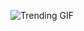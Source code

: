 
<!-- GIF_SECTION -->
![Trending GIF](https://media0.giphy.com/media/v1.Y2lkPThiYjIxNzcybHdsejY1ZTV5aDdqY2l0dmlhcmhuY3l5d3BwZHl3NjZ4amRiZ2g1YiZlcD12MV9naWZzX3NlYXJjaCZjdD1n/78XCFBGOlS6keY1Bil/giphy.gif)
<!-- END_GIF_SECTION -->
